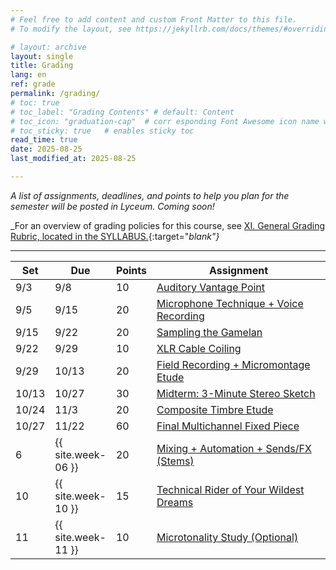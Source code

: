 ```yaml
---
# Feel free to add content and custom Front Matter to this file.
# To modify the layout, see https://jekyllrb.com/docs/themes/#overriding-theme-defaults

# layout: archive   
layout: single   
title: Grading   
lang: en   
ref: grade  
permalink: /grading/   
# toc: true  
# toc_label: "Grading Contents" # default: Content
# toc_icon: "graduation-cap"  # corr esponding Font Awesome icon name without the "fa" prefix
# toc_sticky: true   # enables sticky toc  
read_time: true  
date: 2025-08-25   
last_modified_at: 2025-08-25  

---
```


<!-- <link rel="stylesheet" href="https://cdn.jsdelivr.net/gh/lipis/flag-icons@6.11.0/css/flag-icons.min.css"/>

<div class="lang-sidebar">
  {% assign pages=site.pages | where:"ref", page.ref | sort: 'lang' %}
  {% for page in pages %}
    <li class="zoom"><a href="{{ page.url }}" class="{{ page.lang }}"><span class="fi fi-{{ page.lang }}"></span></a></li>
  {% endfor %}
</div>

<div class="top-h1-icon">
  <i class="fas fa-graduation-cap fa-2x"></i>
</div> -->

<!-- # Grading -->
_A list of assignments, deadlines, and points to help you plan for the semester will be posted in Lyceum. Coming soon!_  
   
_For an overview of grading policies for this course, see [XI. General Grading Rubric, located in the SYLLABUS.](/MUS218A-Soundscapes-FA2025/#6-general-grading-rubric){:target="_blank"}_  

<!-- <div class="instructornote">
<p markdown="span"><em><b>Reminder:</b> {{ site.weekly-deadline-statement }}</em></p></div> -->
<!-- _**Reminder:** Deadlines are always on the Saturday night at 11:59 PM following the assignment date listed below._   -->

<!-- ### I. Weekly Lab Assignments -->

<!-- <div class="schedulingtable">
<table>
<colgroup>
<col width="5%" />
<col width="15%" />
<col width="5%" />
<col width="70%" />
</colgroup>
<thead>
<tr class="header">
<th>Week</th>
<th>Date</th>
<th>Points</th>
<th>Lab Name</th>
</tr>
</thead>
<tbody>
<tr>
<td markdown="span">1</td>
<td markdown="span">{{ site.week-01 }}</td>
<td markdown="span">5</td>
<td markdown="span"><a href="/MUS218A-Soundscapes-FA2025/schedule.html#w1" target="_blank">1.1 Commands + Navigation</a></td>
</tr>
<tr>
<td markdown="span"></td>
<td markdown="span"></td>
<td markdown="span">5</td>
<td markdown="span"><a href="/MUS218A-Soundscapes-FA2025/schedule.html#w1" target="_blank">1.2 Download + (Un)Compress</a></td>
</tr>
<tr>
<td markdown="span">2</td>
<td markdown="span">{{ site.week-02 }}</td>
<td markdown="span">5</td>
<td markdown="span"><a href="/MUS218A-Soundscapes-FA2025/schedule.html#w2" target="_blank">2.1 Review</a></td>
</tr>
<tr>
<td markdown="span"></td>
<td markdown="span"></td>
<td markdown="span">5</td>
<td markdown="span"><a href="/MUS218A-Soundscapes-FA2025/schedule.html#w2" target="_blank">2.2 Working with Files</a></td>
</tr>
<tr>
<td markdown="span"></td>
<td markdown="span"></td>
<td markdown="span">5</td>
<td markdown="span"><a href="/MUS218A-Soundscapes-FA2025/schedule.html#w2" target="_blank">2.3 Shell Scripting, Permissions, Editing Text, Date + Time</a></td>
</tr>
<tr>
<td markdown="span">3</td>
<td markdown="span">{{ site.week-03 }}</td>
<td markdown="span">15</td>
<td markdown="span"><a href="/MUS218A-Soundscapes-FA2025/schedule.html#w3" target="_blank">3. Local + Remote Repositories, Creating and Saving Changes</a></td>
</tr>
<tr>
<td markdown="span">4</td>
<td markdown="span">{{ site.week-04 }}</td>
<td markdown="span">5</td>
<td markdown="span"><a href="/MUS218A-Soundscapes-FA2025/schedule.html#w4" target="_blank">4.1 Pull Requests + Merge Conflicts</a></td>
</tr>
<tr>
<td markdown="span"></td>
<td markdown="span"></td>
<td markdown="span">5</td>
<td markdown="span"><a href="/MUS218A-Soundscapes-FA2025/schedule.html#w4" target="_blank">4.2 Review — Creating + Setting Up Git Repositories</a></td>
</tr>
<tr>
<td markdown="span"></td>
<td markdown="span"></td>
<td markdown="span">5</td>
<td markdown="span"><a href="/MUS218A-Soundscapes-FA2025/schedule.html#w4" target="_blank">4.3 Review — Saving + Sending Changes to Your Repository</a></td>
</tr>
<tr>
<td markdown="span">5</td>
<td markdown="span">{{ site.week-05 }}</td>
<td markdown="span">5</td>
<td markdown="span"><a href="/MUS218A-Soundscapes-FA2025/schedule.html#w5" target="_blank">5.1 JavaScript Values, Types, Operations, Variables, Calling Functions, and Input/Output</a></td>
</tr>
<tr>
<td markdown="span"></td>
<td markdown="span"></td>
<td markdown="span">5</td>
<td markdown="span"><a href="/MUS218A-Soundscapes-FA2025/schedule.html#w5" target="_blank">5.2 All the Basics... But in PYTHON!</a></td>
</tr>
<tr>
<td markdown="span">6</td>
<td markdown="span">{{ site.week-06 }}</td>
<td markdown="span">5</td>
<td markdown="span"><a href="/MUS218A-Soundscapes-FA2025/schedule.html#w6" target="_blank">6.1 Basic JavaScript</a></td>
</tr>
<tr>
<td markdown="span"></td>
<td markdown="span"></td>
<td markdown="span">5</td>
<td markdown="span"><a href="/MUS218A-Soundscapes-FA2025/schedule.html#w6" target="_blank">6.2 Some Simple, Stupid Python Programs</a></td>
</tr>
<tr>
<td markdown="span">7</td>
<td markdown="span">{{ site.week-07 }}</td>
<td markdown="span">5</td>
<td markdown="span"><a href="/MUS218A-Soundscapes-FA2025/schedule.html#w7" target="_blank">7.1 JavaScript Conditionals</a></td>
</tr>
<tr>
<td markdown="span"></td>
<td markdown="span"></td>
<td markdown="span">5</td>
<td markdown="span"><a href="/MUS218A-Soundscapes-FA2025/schedule.html#w7" target="_blank">7.2 Python Conditionals</a></td>
</tr>
<tr>
<td markdown="span"></td>
<td markdown="span"></td>
<td markdown="span">5</td>
<td markdown="span"><a href="/MUS218A-Soundscapes-FA2025/schedule.html#w7" target="_blank">7.3 Nesting</a></td>
</tr>
<tr>
<td markdown="span">8</td>
<td markdown="span">{{ site.week-08 }}</td>
<td markdown="span">5</td>
<td markdown="span"><a href="/MUS218A-Soundscapes-FA2025/schedule.html#w8" target="_blank">8.1 JavaScript For Loops</a></td>
</tr>
<tr>
<td markdown="span"></td>
<td markdown="span"></td>
<td markdown="span">5</td>
<td markdown="span"><a href="/MUS218A-Soundscapes-FA2025/schedule.html#w8" target="_blank">8.2 For Loops in Python</a></td>
</tr>
<tr>
<td markdown="span">9</td>
<td markdown="span">{{ site.week-09 }}</td>
<td markdown="span">5</td>
<td markdown="span"><a href="/MUS218A-Soundscapes-FA2025/schedule.html#w9" target="_blank">9.1 JavaScript Functions</a></td>
</tr>
<tr>
<td markdown="span"></td>
<td markdown="span"></td>
<td markdown="span">5</td>
<td markdown="span"><a href="/MUS218A-Soundscapes-FA2025/schedule.html#w9" target="_blank">9.2 Python Functions</a></td>
</tr>
<tr>
<td markdown="span">10</td>
<td markdown="span">{{ site.week-10 }}</td>
<td markdown="span">10</td>
<td markdown="span"><a href="/MUS218A-Soundscapes-FA2025/schedule.html#w10" target="_blank">10.1 <i>More info coming soon!</i></a></td>
</tr>
<tr>
<td markdown="span">11</td>
<td markdown="span">{{ site.week-11 }}</td>
<td markdown="span">5</td>
<td markdown="span"><a href="/MUS218A-Soundscapes-FA2025/schedule.html#w11" target="_blank">11.1 While Loops</a></td>
</tr>
<tr>
<td markdown="span"></td>
<td markdown="span"></td>
<td markdown="span">5</td>
<td markdown="span"><a href="/MUS218A-Soundscapes-FA2025/schedule.html#w11" target="_blank">11.2 Recursions</a></td>
</tr>
<tr>
<td markdown="span">12</td>
<td markdown="span">{{ site.week-12 }}</td>
<td markdown="span">5</td>
<td markdown="span"><a href="/MUS218A-Soundscapes-FA2025/schedule.html#w12" target="_blank">12.1 HTML</a></td>
</tr>
<tr>
<td markdown="span"></td>
<td markdown="span"></td>
<td markdown="span">5</td>
<td markdown="span"><a href="/MUS218A-Soundscapes-FA2025/schedule.html#w12" target="_blank">12.2 CSS</a></td>
</tr>
<tr>
<td markdown="span"></td>
<td markdown="span"></td>
<td markdown="span">5</td>
<td markdown="span"><a href="/MUS218A-Soundscapes-FA2025/schedule.html#w12" target="_blank">12.3 Preparing for Your Final Assignment</a></td>
</tr>
<tr>
<td markdown="span">13</td>
<td markdown="span">{{ site.week-13 }}</td>
<td markdown="span">5</td>
<td markdown="span"><a href="/MUS218A-Soundscapes-FA2025/schedule.html#w13" target="_blank">13.1 Basic Canvas</a></td>
</tr>
<tr>
<td markdown="span"></td>
<td markdown="span"></td>
<td markdown="span">5</td>
<td markdown="span"><a href="/MUS218A-Soundscapes-FA2025/schedule.html#w13" target="_blank">13.2 Advanced Canvas</a></td>
</tr>
<tr>
<td markdown="span"></td>
<td markdown="span"></td>
<td markdown="span">5</td>
<td markdown="span"><a href="/MUS218A-Soundscapes-FA2025/schedule.html#w13" target="_blank">13.3 Animation</a></td>
</tr>
<tr>
<td markdown="span">14</td>
<td markdown="span">{{ site.week-14 }}</td>
<td markdown="span">10</td>
<td markdown="span"><a href="/MUS218A-Soundscapes-FA2025/schedule.html#w14" target="_blank">14.1 Advanced Web Design + <i>GitHub Pages</i></a></td>
</tr>
<tr>
<td markdown="span">15</td>
<td markdown="span">{{ site.week-15 }}</td>
<td markdown="span">20</td>
<td markdown="span"><a href="/MUS218A-Soundscapes-FA2025/schedule.html#w14" target="_blank">15.1 Finishing Your Personal Website</a></td>
</tr>
</tbody>
</table>
</div> -->

* * *

<!-- **`190 Total Points`** in _Lab Assignments_  
<p style="color:Tomato;"><b><i>55.88% of your Course Grade</i></b></p>  

### II. Participation  

* 15 classes  
* 10 points/each  

* * *

**`150 Total Points`** in _Participation Scores_  
<p style="color:Tomato;"><b><i>44.12% of your Course Grade</i></b></p>  

* * *

### III. Altogether, thats...

**`340 Total Points`** for the course as a whole. -->

<div class="schedulingtable">
<table>
<colgroup>
  <col width="5%" />
  <col width="15%" />
  <col width="5%" />
  <col width="70%" />
</colgroup>
<thead>
<tr class="header">
  <th>Set</th>
  <th>Due</th>
  <th>Points</th>
  <th>Assignment</th>
</tr>
</thead>
<tbody>

<tr>
  <td markdown="span">9/3</td>
  <td markdown="span">9/8</td>
  <td markdown="span">10</td>
  <td markdown="span"><a href="/MUS218A-Soundscapes-FA2025/assignments/auditory-vantage-point/" target="_blank">Auditory Vantage Point</a></td>
</tr>

<tr>
  <td markdown="span">9/5</td>
  <td markdown="span">9/15</td>
  <td markdown="span">20</td>
  <td markdown="span"><a href="/MUS218A-Soundscapes-FA2025/assignments/mic-technique/" target="_blank">Microphone Technique + Voice Recording</a></td>
</tr>

<tr>
  <td markdown="span">9/15</td>
  <td markdown="span">9/22</td>
  <td markdown="span">20</td>
  <td markdown="span"><a href="/MUS218A-Soundscapes-FA2025/assigments/sampling-gamlean/" target="_blank">Sampling the Gamelan</a></td>
</tr>

<tr>
  <td markdown="span">9/22</td>
  <td markdown="span">9/29</td>
  <td markdown="span">10</td>
  <td markdown="span"><a href="/MUS218A-Soundscapes-FA2025/assignments/xlr-cable-coiling/" target="_blank">XLR Cable Coiling</a></td>
</tr>

<tr>
  <td markdown="span">9/29</td>
  <td markdown="span">10/13</td>
  <td markdown="span">20</td>
  <td markdown="span"><a href="/MUS218A-Soundscapes-FA2025/assignments/micromontage-field-recording-etude/" target="_blank">Field Recording + Micromontage Etude</a></td>
</tr>

<tr>
  <td markdown="span">10/13</td>
  <td markdown="span">10/27</td>
  <td markdown="span">30</td>
  <td markdown="span"><a href="/MUS218A-Soundscapes-FA2025/assignments/midterm/" target="_blank">Midterm: 3-Minute Stereo Sketch</a></td>
</tr>

<tr>
  <td markdown="span">10/24</td>
  <td markdown="span">11/3</td>
  <td markdown="span">20</td>
  <td markdown="span"><a href="/MUS218A-Soundscapes-FA2025/assignments/composite-timbre-etude/" target="_blank">Composite Timbre Etude</a></td>
</tr>

<tr>
  <td markdown="span">10/27</td>
  <td markdown="span">11/22</td>
  <td markdown="span">60</td>
  <td markdown="span"><a href="/MUS218A-Soundscapes-FA2025/assignments/assignments/final-multichannel-fixed-piece/" target="_blank">Final Multichannel Fixed Piece</a></td>
</tr>




<tr>
  <td markdown="span">6</td>
  <td markdown="span">{{ site.week-06 }}</td>
  <td markdown="span">20</td>
  <td markdown="span"><a href="/assignments/mixing-automation-sends/" target="_blank">Mixing + Automation + Sends/FX (Stems)</a></td>
</tr>







<tr>
  <td markdown="span">10</td>
  <td markdown="span">{{ site.week-10 }}</td>
  <td markdown="span">15</td>
  <td markdown="span"><a href="/assignments/technical-rider/" target="_blank">Technical Rider of Your Wildest Dreams</a></td>
</tr>

<tr>
  <td markdown="span">11</td>
  <td markdown="span">{{ site.week-11 }}</td>
  <td markdown="span">10</td>
  <td markdown="span"><a href="/assignments/microtonality/" target="_blank">Microtonality Study (Optional)</a></td>
</tr>



</tbody>
</table>
</div>
